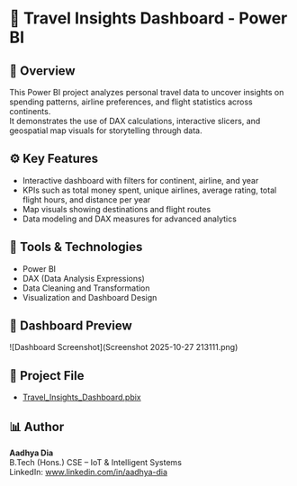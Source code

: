 # 🧭 Travel Insights Dashboard - Power BI

## 📘 Overview
This Power BI project analyzes personal travel data to uncover insights on spending patterns, airline preferences, and flight statistics across continents.  
It demonstrates the use of DAX calculations, interactive slicers, and geospatial map visuals for storytelling through data.

## ⚙️ Key Features
- Interactive dashboard with filters for continent, airline, and year  
- KPIs such as total money spent, unique airlines, average rating, total flight hours, and distance per year  
- Map visuals showing destinations and flight routes  
- Data modeling and DAX measures for advanced analytics  

## 🧰 Tools & Technologies
- Power BI  
- DAX (Data Analysis Expressions)  
- Data Cleaning and Transformation  
- Visualization and Dashboard Design  

## 📸 Dashboard Preview
![Dashboard Screenshot](Screenshot 2025-10-27 213111.png)

## 📁 Project File
- [Travel_Insights_Dashboard.pbix](Travel_Insights_Dashboard.pbix)

## 📊 Author
**Aadhya Dia**  
B.Tech (Hons.) CSE – IoT & Intelligent Systems  
LinkedIn: www.linkedin.com/in/aadhya-dia
